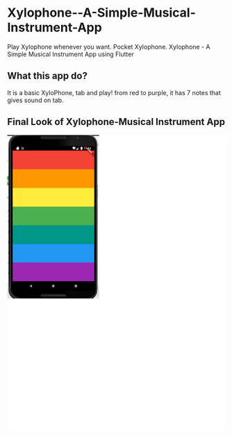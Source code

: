 # Xylophone--A-Simple-Musical-Instrument-App
Play Xylophone whenever you want.
Pocket Xylophone.
Xylophone - A Simple Musical Instrument App using Flutter

## What this app do?
It is a basic XyloPhone, tab and play!
from red to purple, it has 7 notes that gives sound on tab.

## Final Look of Xylophone-Musical Instrument App
![image](https://github.com/ayushi1376/Xylophone--A-Simple-Musical-Instrument-App/blob/master/Xylophone-git.png)
